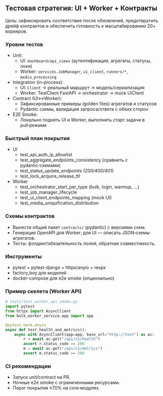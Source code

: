 ## Тестовая стратегия: UI + Worker + Контракты

Цель: зафиксировать соответствие после обновлений, предотвратить дрейф контрактов и обеспечить готовность к масштабированию 20+ воркеров.

### Уровни тестов
- Unit:
  - UI: `dashboard/api_views` (аутентификация, агрегаты, статусы, локи)
  - Worker: `services.JobManager`, `ui_client`, `runners/*`, `media_processing`
- Integration (in-process):
  - UI: `Client` → реальный маршрут → модель/сериализация
  - Worker: TestClient FastAPI → orchestrator → mock UiClient
- Contract (UI↔Worker):
  - Зафиксированные примеры (golden files) агрегатов и статусов
  - Pydantic схемы, валидация запроса/ответа с обеих сторон
- E2E Smoke:
  - Локально поднять UI и Worker, выполнить старт задачи в pull‑режиме

### Быстрый план покрытия
- UI
  - test_api_auth_ip_allowlist
  - test_aggregate_endpoints_consistency (сравнить с pydantic‑схемами)
  - test_status_update_endpoints (200/400/401)
  - test_lock_acquire_release_ttl
- Worker
  - test_orchestrator_start_per_type (bulk, login, warmup, ...)
  - test_job_manager_lifecycle
  - test_ui_client_endpoints_mapping (mock UI)
  - test_media_uniquification_distribution

### Схемы контрактов
- Вынести общий пакет `contracts/` (pydantic) с версиями схем.
- Генерация OpenAPI для Worker; для UI — описать JSON‑схемы агрегатов.
- Тесты: фолдинг/обязательность полей, обратная совместимость.

### Инструменты
- pytest + pytest-django + httpx/anyio + respx
- factory_boy для моделей
- docker-compose для e2e smoke (опционально)

### Пример скелета (Worker API)
```python
# tests/test_worker_api_smoke.py
import pytest
from httpx import AsyncClient
from bulk_worker_service.app import app

@pytest.mark.anyio
async def test_health_and_metrics():
    async with AsyncClient(app=app, base_url="http://test") as ac:
        r = await ac.get("/api/v1/health")
        assert r.status_code == 200
        m = await ac.get("/api/v1/metrics")
        assert m.status_code == 200
```

### CI рекомендации
- Запуск unit/contract на PR.
- Ночные e2e smoke с ограниченными ресурсами.
- Порог покрытия ≥70% на core‑модулях.

